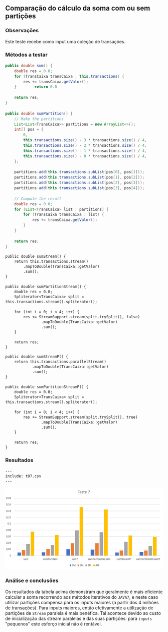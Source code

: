 ## Comparação do cálculo da soma com ou sem partições

### Observações

Este teste recebe como input uma coleção de transações.

### Métodos a testar

```{.java caption="Cálculo iterativo sem e com partições"}
public double sum() {
    double res = 0.0;
    for (TransCaixa transCaixa : this.transactions) {
        res += transCaixa.getValor();
    }        return 0.0

    return res;
}

public double sumPartition() {
    // Make the partitions
    List<List<TransCaixa>> partitions = new ArrayList<>();
    int[] pos = {
        0,
        this.transactions.size() - 3 * transactions.size() / 4,
        this.transactions.size() - 2 * transactions.size() / 4,
        this.transactions.size() - 1 * transactions.size() / 4,
        this.transactions.size() - 0 * transactions.size() / 4,
    };

    partitions.add(this.transactions.subList(pos[0], pos[1]));
    partitions.add(this.transactions.subList(pos[1], pos[2]));
    partitions.add(this.transactions.subList(pos[2], pos[3]));
    partitions.add(this.transactions.subList(pos[3], pos[4]));

    // Compute the result
    double res = 0.0;
    for (List<TransCaixa> list : partitions) {
        for (TransCaixa transCaixa : list) {
            res += transCaixa.getValor();
        }
    }

    return res;
}
```

```{.java}
public double sumStream() {
    return this.transactions.stream()
        .mapToDouble(TransCaixa::getValor)
        .sum();
}

public double sumPartitionStream() {
    double res = 0.0;
    Spliterator<TransCaixa> split = this.transactions.stream().spliterator();

    for (int i = 0; i < 4; i++) {
        res += StreamSupport.stream(split.trySplit(), false)
                .mapToDouble(TransCaixa::getValor)
                .sum();
    }

    return res;
}
```

```{.java}
public double sumStreamP() {
    return this.transactions.parallelStream()
            .mapToDouble(TransCaixa::getValor)
            .sum();
}

public double sumPartitionStreamP() {
    double res = 0.0;
    Spliterator<TransCaixa> split = this.transactions.stream().spliterator();

    for (int i = 0; i < 4; i++) {
        res += StreamSupport.stream(split.trySplit(), true)
                .mapToDouble(TransCaixa::getValor)
                .sum();
    }

    return res;
}
```



### Resultados

```table
---
include: t07.csv
---
```

![Representação gráfica destes resultados](charts/t07-2.PNG)

### Análise e conclusões

Os resultados da tabela acima demonstram que geralmente é mais eficiente
calcular a soma recorrendo aos métodos iterativos do `JAVA7`, e neste caso
utilizar partições compensa para os inputs maiores (a partir dos 4 milhões de
transações). Para inputs maiores, então efetivamente a utilização de partições
de `Stream` paralela é mais benéfica. Tal acontece devido ao custo de
inicialização das stream paralelas e das suas partições: para `inputs`
"pequenos" este esforço inicial não é rentável.
